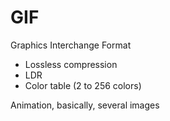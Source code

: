 # GIF

Graphics Interchange Format

- Lossless compression
- LDR
- Color table (2 to 256 colors)


Animation, basically, several images